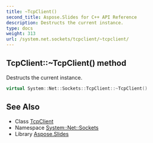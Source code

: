 ```yaml
---
title: ~TcpClient()
second_title: Aspose.Slides for C++ API Reference
description: Destructs the current instance.
type: docs
weight: 313
url: /system.net.sockets/tcpclient/~tcpclient/
---
```

## TcpClient::~TcpClient() method


Destructs the current instance.

```cpp
virtual System::Net::Sockets::TcpClient::~TcpClient()
```

## See Also

* Class [TcpClient](../)
* Namespace [System::Net::Sockets](../../)
* Library [Aspose.Slides](../../../)